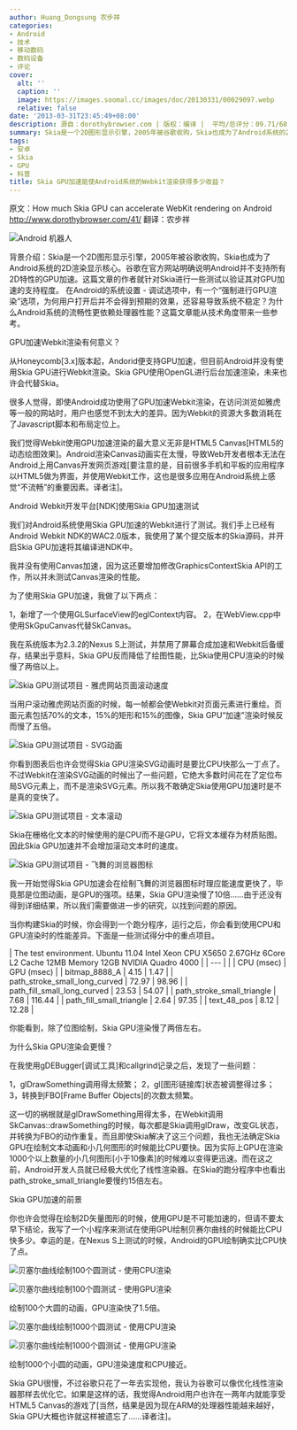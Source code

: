 ```yaml
---
author: Huang_Dongsung 农步祥
categories:
- Android
- 技术
- 移动数码
- 数码设备
- 评论
cover:
  alt: ''
  caption: ''
  image: https://images.soomal.cc/images/doc/20130331/00029097.webp
  relative: false
date: '2013-03-31T23:45:49+08:00'
description: 源自：dorothybrowser.com | 版权：编译 |  平均/总评分：09.71/68
summary: Skia是一个2D图形显示引擎，2005年被谷歌收购，Skia也成为了Android系统的2D渲染显示核心。谷歌在官方网站明确说明Android并不支持所有2D特性的GPU加速，Android的“强制进行GPU渲染”选项，为何用户打开后并不会得到预期的效果，还容易导致系统不稳定……
tags:
- 安卓
- Skia
- GPU
- 科普
title: Skia GPU加速能使Android系统的Webkit渲染获得多少收益？
---
```


原文：How much Skia GPU can accelerate WebKit rendering on Android
http://www.dorothybrowser.com/41/
翻译：农步祥



![Android 机器人](https://images.soomal.cc/images/doc/20130331/00029097.webp)



背景介绍：Skia是一个2D图形显示引擎，2005年被谷歌收购，Skia也成为了Android系统的2D渲染显示核心。谷歌在官方网站明确说明Android并不支持所有2D特性的GPU加速。这篇文章的作者就针对Skia进行一些测试以验证其对GPU加速的支持程度。
在Android的系统设置 - 调试选项中，有一个“强制进行GPU渲染”选项，为何用户打开后并不会得到预期的效果，还容易导致系统不稳定？为什么Android系统的流畅性更依赖处理器性能？这篇文章能从技术角度带来一些参考。



GPU加速Webkit渲染有何意义？



从Honeycomb[3.x]版本起，Andorid便支持GPU加速，但目前Android并没有使用Skia GPU进行Webkit渲染。Skia GPU使用OpenGL进行后台加速渲染，未来也许会代替Skia。



很多人觉得，即使Android成功使用了GPU加速Webkit渲染，在访问浏览如雅虎等一般的网站时，用户也感觉不到太大的差异。因为Webkit的资源大多数消耗在了Javascript脚本和布局定位上。



我们觉得Webkit使用GPU加速渲染的最大意义无非是HTML5 Canvas[HTML5的动态绘图效果]。Android渲染Canvas动画实在太慢，导致Web开发者根本无法在Android上用Canvas开发网页游戏[要注意的是，目前很多手机和平板的应用程序以HTML5做为界面，并使用Webkit工作，这也是很多应用在Android系统上感觉“不流畅”的重要因素。译者注]。



Android Webkit开发平台[NDK]使用Skia GPU加速测试



我们对Android系统使用Skia GPU加速的Webkit进行了测试。我们手上已经有Android Webkit NDK的WAC2.0版本，我使用了某个提交版本的Skia源码，并开启Skia GPU加速将其编译进NDK中。



我并没有使用Canvas加速，因为这还要增加修改GraphicsContextSkia API的工作，所以并未测试Canvas渲染的性能。



为了使用Skia GPU加速，我做了以下两点：



1，新增了一个使用GLSurfaceView的eglContext内容。
2，在WebView.cpp中使用SkGpuCanvas代替SkCanvas。



我在系统版本为2.3.2的Nexus S上测试，并禁用了屏幕合成加速和Webkit后备缓存，结果出乎意料，Skia GPU反而降低了绘图性能，比Skia使用CPU渲染的时候慢了两倍以上。



![Skia GPU测试项目 - 雅虎网站页面滚动速度](https://images.soomal.cc/images/doc/20130331/00029089.webp)



当用户滚动雅虎网站页面的时候，每一帧都会使Webkit对页面元素进行重绘。页面元素包括70%的文本，15%的矩形和15%的图像，Skia GPU“加速”渲染时候反而慢了五倍。



![Skia GPU测试项目 - SVG动画](https://images.soomal.cc/images/doc/20130331/00029090.webp)



你看到图表后也许会觉得Skia GPU渲染SVG动画时是要比CPU快那么一丁点了。不过Webkit在渲染SVG动画的时候出了一些问题，它绝大多数时间花在了定位布局SVG元素上，而不是渲染SVG元素。所以我不敢确定Skia使用GPU加速时是不是真的变快了。



![Skia GPU测试项目 - 文本滚动](https://images.soomal.cc/images/doc/20130331/00029091.webp)



Skia在栅格化文本的时候使用的是CPU而不是GPU，它将文本缓存为材质贴图。因此Skia GPU加速并不会增加滚动文本时的速度。



![Skia GPU测试项目 - 飞舞的浏览器图标](https://images.soomal.cc/images/doc/20130331/00029092.webp)



我一开始觉得Skia GPU加速会在绘制飞舞的浏览器图标时理应能速度更快了，毕竟那是位图动画，是GPU的强项。结果，Skia GPU渲染慢了10倍……由于还没有得到详细结果，所以我们需要做进一步的研究，以找到问题的原因。



当你构建Skia的时候，你会得到一个跑分程序，运行之后，你会看到使用CPU和GPU渲染时的性能差异。下面是一些测试得分中的重点项目。



| The test environment.
Ubuntu 11.04 
Intel Xeon CPU X5650 2.67GHz 6Core L2 Cache 12MB 
Memory 12GB 
NVIDIA Quadro 4000 |
| --- |
|  | CPU (msec) | GPU (msec) |
| bitmap_8888_A | 4.15 | 1.47 |
| path_stroke_small_long_curved | 72.97 | 98.96 |
| path_fill_small_long_curved | 23.53 | 54.07 |
| path_stroke_small_triangle | 7.68 | 116.44 |
| path_fill_small_triangle | 2.64 | 97.35 |
| text_48_pos | 8.12 | 12.28 |



你能看到，除了位图绘制，Skia GPU渲染慢了两倍左右。



为什么Skia GPU渲染会更慢？



在我使用gDEBugger[调试工具]和callgrind记录之后，发现了一些问题：



1，glDrawSomething调用得太频繁；
2，gl[图形链接库]状态被调整得过多；
3，转换到FBO[Frame Buffer Objects]的次数太频繁。



这一切的祸根就是glDrawSomething用得太多，在Webkit调用SkCanvas::drawSomething的时候，每次都是Skia调用glDraw，改变GL状态，并转换为FBO的动作重复。而且即使Skia解决了这三个问题，我也无法确定Skia GPU在绘制文本动画和小几何图形的时候能比CPU要快。因为实际上GPU在渲染1000个以上数量的小几何图形[小于10像素]的时候难以变得更迅速。而在这之前，Android开发人员就已经极大优化了线性渲染器。在Skia的跑分程序中也看出path_stroke_small_triangle要慢约15倍左右。



Skia GPU加速的前景



你也许会觉得在绘制2D矢量图形的时候，使用GPU是不可能加速的，但请不要太早下结论，我写了一个小程序来测试在使用GPU绘制贝赛尔曲线的时候能比CPU快多少。幸运的是，在Nexus S上测试的时候，Android的GPU绘制确实比CPU快了点。



![贝塞尔曲线绘制100个圆测试 - 使用CPU渲染](https://images.soomal.cc/images/doc/20130331/00029093.webp)



![贝塞尔曲线绘制100个圆测试 - 使用GPU渲染](https://images.soomal.cc/images/doc/20130331/00029094.webp)



绘制100个大圆的动画，GPU渲染快了1.5倍。



![贝塞尔曲线绘制1000个圆测试 - 使用CPU渲染](https://images.soomal.cc/images/doc/20130331/00029095.webp)



![贝塞尔曲线绘制1000个圆测试 - 使用GPU渲染](https://images.soomal.cc/images/doc/20130331/00029096.webp)



绘制1000个小圆的动画，GPU渲染速度和CPU接近。







Skia GPU很慢，不过谷歌只花了一年去实现他，我认为谷歌可以像优化线性渲染器那样去优化它。如果是这样的话，我觉得Android用户也许在一两年内就能享受HTML5 Canvas的游戏了[当然，结果是因为现在ARM的处理器性能越来越好，Skia GPU大概也许就这样被遗忘了……译者注]。